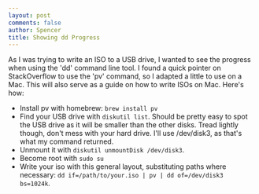 ```yaml
---
layout: post
comments: false
author: Spencer
title: Showing dd Progress
---
```


As I was trying to write an ISO to a USB drive, I wanted to see the progress when
using the 'dd' command line tool. I found a quick pointer on StackOverflow to use
the 'pv' command, so I adapted a little to use on a Mac. This will also serve
as a guide on how to write ISOs on Mac. Here's how:

* Install pv with homebrew: ```brew install pv```
* Find your USB drive with ```diskutil list```. Should be pretty easy to spot the
USB drive as it will be smaller than the other disks. Tread lightly though, don't
mess with your hard drive. I'll use /dev/disk3, as that's what my command returned.
* Unmount it with ```diskutil unmountDisk /dev/disk3```.
* Become root with ```sudo su```
* Write your iso with this general layout, substituting paths where necessary:
```dd if=/path/to/your.iso | pv | dd of=/dev/disk3 bs=1024k```.
